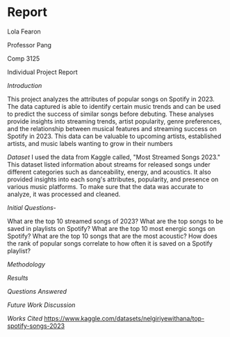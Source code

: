 # Report
Lola Fearon

Professor Pang

Comp 3125


Individual Project Report

_Introduction_

This project analyzes the attributes of popular songs on Spotify in 2023. The data captured is able to identify certain music trends and can be used to predict the success of similar songs before debuting. These analyses provide insights into streaming trends, artist popularity, genre preferences, and the relationship between musical features and streaming success on Spotify in 2023. This data can be valuable to upcoming artists, established artists, and music labels wanting to grow in their numbers

_Dataset_
I used the data from Kaggle called, "Most Streamed Songs 2023." This dataset listed information about streams for released songs under different categories such as danceability, energy, and acoustics. It also provided insights into each song's attributes, popularity, and presence on various music platforms. To make sure that the data was accurate to analyze, it was processed and cleaned.

_Initial Questions-_ 

What are the top 10 streamed songs of 2023?
What are the top songs to be saved in playlists on Spotify?
What are the top 10 most energic songs on Spotify?
What are the top 10 songs that are the most acoustic?
How does the rank of popular songs correlate to how often it is saved on a Spotify playlist? 

_Methodology_


_Results_

_Questions Answered_

_Future Work Discussion_

_Works Cited_ 
https://www.kaggle.com/datasets/nelgiriyewithana/top-spotify-songs-2023
